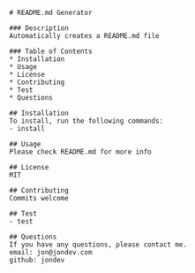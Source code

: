    
  
    # README.md Generator

    ### Description
    Automatically creates a README.md file

    ### Table of Contents
    * Installation
    * Usage
    * License
    * Contributing
    * Test
    * Questions

    ## Installation
    To install, run the following commands:
    - install
    
    ## Usage
    Please check README.md for more info

    ## License
    MIT

    ## Contributing
    Commits welcome

    ## Test
    - test

    ## Questions
    If you have any questions, please contact me.
    email: jon@jondev.com
    github: jondev
    
